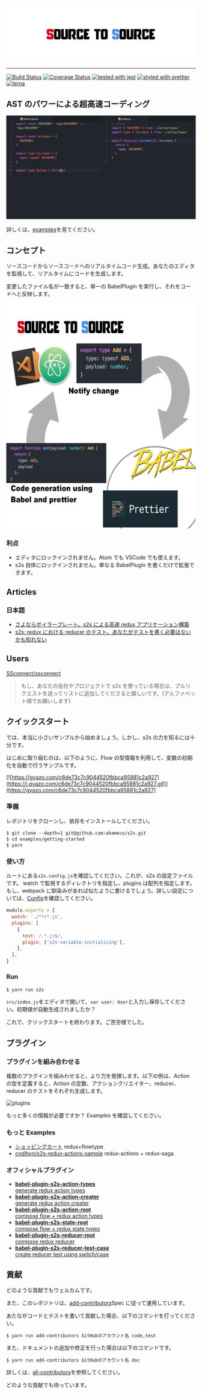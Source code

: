 [![s2s](https://github.com/akameco/logos/blob/master/s2s/s2s-logo.png?raw=true)](https://github.com/akameco/s2s)

<hr>

[![Build Status](https://travis-ci.org/akameco/s2s.svg?branch=master)](https://travis-ci.org/akameco/s2s)
[![Coverage Status](https://coveralls.io/repos/github/akameco/s2s/badge.svg?branch=master)](https://coveralls.io/github/akameco/s2s?branch=master)
[![tested with jest](https://img.shields.io/badge/tested_with-jest-99424f.svg)](https://github.com/facebook/jest)
[![styled with prettier](https://img.shields.io/badge/styled_with-prettier-ff69b4.svg)](https://github.com/prettier/prettier)
[![lerna](https://img.shields.io/badge/maintained%20with-lerna-cc00ff.svg)](https://lernajs.io/)

## AST のパワーによる超高速コーディング

<img src="https://raw.githubusercontent.com/akameco/s2s-examples/master/media/demo.gif" />

詳しくは、[examples](https://github.com/akameco/s2s/tree/master/examples)を見てください。

## コンセプト

ソースコードからソースコードへのリアルタイムコード生成。あなたのエディタを監視して、リアルタイムにコードを生成します。

変更したファイル名が一致すると、単一の BabelPlugin を実行し、それをコードへと反映します。

<img src="https://github.com/akameco/logos/blob/master/s2s/s2s-concept.png?raw=true" height=600 />

### 利点

- エディタにロックインされません。Atom でも VSCode でも使えます。
- s2s 自体にロックインされません。単なる BabelPlugin を書くだけで拡張できます。

## Articles

### 日本語

- [さよならボイラープレート。s2s による高速 redux アプリケーション構築](https://qiita.com/akameco/items/e1489c6bbf3439ec6ca4)
- [s2s: redux における reducer のテスト。あなたがテストを書く必要はないかも知れない](https://qiita.com/akameco/items/66a2232df0e95e5bfe31)

## Users

[SSconnect/ssconnect](https://github.com/SSconnect/ssconnect)

> もし、あなたの会社やプロジェクトで s2s を使っている場合は、プルリクエストを送ってリストに追加してくださると嬉しいです。(アルファベット順でお願いします)

## クイックスタート

では、本当に小さいサンプルから始めましょう。しかし、s2s の力を知るには十分です。

はじめに取り組むのは、以下のように、Flow の型情報を利用して、変数の初期化を自動で行うサンプルです。

[![https://gyazo.com/c6de73c7c9044520fbbca95881c2a927](https://i.gyazo.com/c6de73c7c9044520fbbca95881c2a927.gif)](https://gyazo.com/c6de73c7c9044520fbbca95881c2a927)

### 準備

レポジトリをクローンし、依存をインストールしてください。

```
$ git clone --depth=1 git@github.com:akameco/s2s.git
$ cd examples/getting-started
$ yarn
```

### 使い方

ルートにある`s2s.config.js`を確認してください。これが、s2s の設定ファイルです。
watch で監視するディレクトリを指定し、plugins は配列を指定します。もし、webpack に馴染みがあれば似たように書けるでしょう。詳しい設定については、[Config](https://github.com/akameco/s2s/tree/master/docs/ja/config.md)を確認してください。

```js
module.exports = {
  watch: './**/*.js',
  plugins: [
    {
      test: /.*.js$/,
      plugin: ['s2s-variable-initializing'],
    },
  ],
}
```

### Run

```
$ yarn run s2s
```

`src/index.js`をエディタで開いて、`var user: User`と入力し保存してください。初期値が自動生成されましたか？

これで、クリックスタートを終わります。ご苦労様でした。

## プラグイン

### プラグインを組み合わせる

複数のプラグインを組みわせると、より力を発揮します。以下の例は、Action の型を定義すると、Action の定数、アクションクリエイター、reducer、reducer のテストをそれぞれ生成します。

![plugins](https://camo.qiitausercontent.com/2b3fc744eda2c6e569f437d8006c765c78bc9f20/68747470733a2f2f71696974612d696d6167652d73746f72652e73332e616d617a6f6e6177732e636f6d2f302f31353331392f37306239386664642d373338622d646464322d663866352d3932343435353763643734322e676966)

もっと多くの情報が必要ですか？ Examples を確認してください。

### もっと Examples

- [ショッピングカート](../../examples/shopping-cart) redux+flowtype
- [cndlhvn/s2s-redux-actions-sample](https://github.com/cndlhvn/s2s-redux-actions-sample) redux-actions + redux-saga.

### オフィシャルプラグイン

- [**babel-plugin-s2s-action-types**<br>generate redux action types](https://github.com/akameco/s2s/tree/master/packages/babel-plugin-s2s-action-types)
- [**babel-plugin-s2s-action-creater**<br>generate redux action creater](https://github.com/akameco/s2s/tree/master/packages/babel-plugin-s2s-action-creater)
- [**babel-plugin-s2s-action-root**<br>compose flow + redux action types](https://github.com/akameco/s2s/tree/master/packages/babel-plugin-s2s-action-root)
- [**babel-plugin-s2s-state-root**<br>compose flow + redux state types](https://github.com/akameco/s2s/tree/master/packages/babel-plugin-s2s-state-root)
- [**babel-plugin-s2s-reducer-root**<br>compose redux reducer](https://github.com/akameco/s2s/tree/master/packages/babel-plugin-s2s-reducer-root)
- [**babel-plugin-s2s-reducer-test-case**<br>create reducer test using switch/case](https://github.com/akameco/s2s/tree/master/packages/babel-plugin-s2s-reducer-test-case)

## 貢献

どのような貢献でもウェルカムです。

また、このレポジトリは、[add-contributors](https://github.com/kentcdodds/all-contributors)Spec に従って運用しています。

あたながコードとテストを書いて貢献した場合、以下のコマンドを打ってください。

```
$ yarn run add-contributors GitHubのアカウント名 code,test
```

また、ドキュメントの追加や修正を行った場合は以下のコマンドです。

```
$ yarn run add-contributors GitHubのアカウント名 doc
```

詳しくは、[all-contributors](https://github.com/kentcdodds/all-contributors)を参照してください。

どのような貢献でも待っています。
